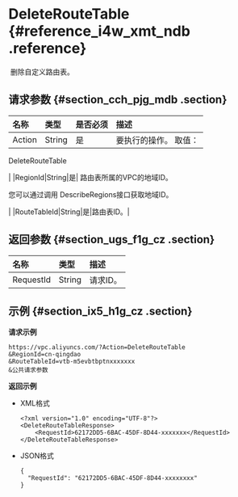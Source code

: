# DeleteRouteTable {#reference_i4w_xmt_ndb .reference}

 删除自定义路由表。

## 请求参数 {#section_cch_pjg_mdb .section}

|名称|类型|是否必须|描述|
|:-|:-|:---|:-|
|Action|String|是| 要执行的操作。 取值：

 DeleteRouteTable

 |
|RegionId|String|是| 路由表所属的VPC的地域ID。

 您可以通过调用 DescribeRegions接口获取地域ID。

 |
|RouteTableId|String|是|路由表ID。|

## 返回参数 {#section_ugs_f1g_cz .section}

|名称|类型|描述|
|:-|:-|:-|
|RequestId|String|请求ID。|

## 示例 {#section_ix5_h1g_cz .section}

**请求示例**

``` {#createVPCpub}
https://vpc.aliyuncs.com/?Action=DeleteRouteTable
&RegionId=cn-qingdao
&RouteTableId=vtb-m5evbtbptnxxxxxxx
&公共请求参数
```

**返回示例**

-   XML格式

    ```
    <?xml version="1.0" encoding="UTF-8"?>
    <DeleteRouteTableResponse>
        <RequestId>62172DD5-6BAC-45DF-8D44-xxxxxxx</RequestId>
    </DeleteRouteTableResponse>
    ```

-   JSON格式

    ```
    {
      "RequestId": "62172DD5-6BAC-45DF-8D44-xxxxxxxx"
    }
    ```


